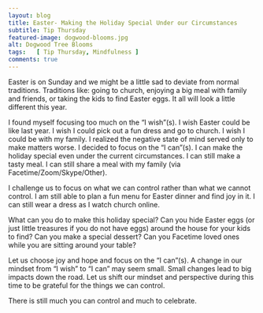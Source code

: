 ```yaml
---
layout: blog
title: Easter- Making the Holiday Special Under our Circumstances
subtitle: Tip Thursday
featured-image: dogwood-blooms.jpg
alt: Dogwood Tree Blooms
tags:   [ Tip Thursday, Mindfulness ]
comments: true
---
```

Easter is on Sunday and we might be a little sad to deviate from normal traditions. Traditions like: going to church, enjoying a big meal with family and friends, or taking the kids to find Easter eggs. It all will look a little different this year.

I found myself focusing too much on the “I wish”(s). I wish Easter could be like last year. I wish I could pick out a fun dress and go to church. I wish I could be with my family. I realized the negative state of mind served only to make matters worse. I decided to focus on the “I can”(s).  I can make the holiday special even under the current circumstances. I can still make a tasty meal. I can still share a meal with my family (via Facetime/Zoom/Skype/Other).

I challenge us to focus on what we can control rather than what we cannot control. I am still able to plan a fun menu for Easter dinner and find joy in it. I can still wear a dress as I watch church online.

What can you do to make this holiday special? Can you hide Easter eggs (or just little treasures if you do not have eggs) around the house for your kids to find? Can you make a special dessert? Can you Facetime loved ones while you are sitting around your table?

Let us choose joy and hope and focus on the “I can”(s). A change in our mindset from “I wish” to “I can” may seem small. Small changes lead to big impacts down the road. Let us shift our mindset and perspective during this time to be grateful for the things we can control.

There is still much you can control and much to celebrate.
